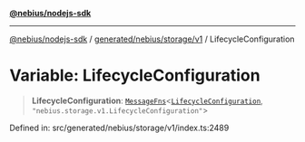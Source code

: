 [**@nebius/nodejs-sdk**](../../../../../README.md)

---

[@nebius/nodejs-sdk](../../../../../README.md) / [generated/nebius/storage/v1](../README.md) / LifecycleConfiguration

# Variable: LifecycleConfiguration

> **LifecycleConfiguration**: [`MessageFns`](../../../../../runtime/protos/core/interfaces/MessageFns.md)\<[`LifecycleConfiguration`](../interfaces/LifecycleConfiguration.md), `"nebius.storage.v1.LifecycleConfiguration"`\>

Defined in: src/generated/nebius/storage/v1/index.ts:2489

